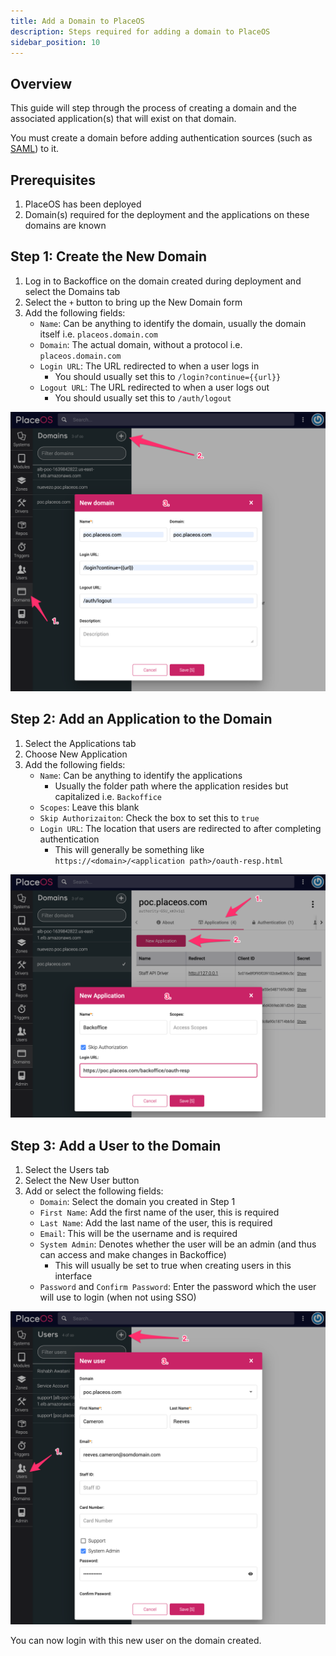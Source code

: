 ```yaml
---
title: Add a Domain to PlaceOS
description: Steps required for adding a domain to PlaceOS
sidebar_position: 10
---
```


## Overview

This guide will step through the process of creating a domain and the associated application(s) that will exist on that domain. 

You must create a domain before adding authentication sources (such as [SAML](../how-to/authentication/configure-saml.md)) to it.

## Prerequisites
1. PlaceOS has been deployed
2. Domain(s) required for the deployment and the applications on these domains are known

## Step 1: Create the New Domain

1. Log in to Backoffice on the domain created during deployment and select the Domains tab
2. Select the `+` button to bring up the New Domain form
3. Add the following fields:
   - `Name`: Can be anything to identify the domain, usually the domain itself i.e. `placeos.domain.com`
   - `Domain`: The actual domain, without a protocol i.e. `placeos.domain.com`
   - `Login URL`: The URL redirected to when a user logs in
      - You should usually set this to `/login?continue={{url}}`
   - `Logout URL`: The URL redirected to when a user logs out
      - You should usually set this to `/auth/logout`

![Add Domain](./assets/add_domain.png)

## Step 2: Add an Application to the Domain

1. Select the Applications tab
2. Choose New Application
3. Add the following fields:
   - `Name`: Can be anything to identify the applications
      - Usually the folder path where the application resides but capitalized i.e. `Backoffice`
   - `Scopes`: Leave this blank
   - `Skip Authorizaiton`: Check the box to set this to `true`
   - `Login URL`: The location that users are redirected to after completing authentication
      - This will generally be something like `https://<domain>/<application path>/oauth-resp.html`

![Add Application](./assets/add_application.png)

## Step 3: Add a User to the Domain

1. Select the Users tab
2. Select the New User button
3. Add or select the following fields:
   - `Domain`: Select the domain you created in Step 1
   - `First Name`: Add the first name of the user, this is required
   - `Last Name`: Add the last name of the user, this is required
   - `Email`: This will be the username and is required
   - `System Admin`: Denotes whether the user will be an admin (and thus can access and make changes in Backoffice)
      - This will usually be set to true when creating users in this interface
   - `Password` and `Confirm Password`: Enter the password which the user will use to login (when not using SSO)

![Add Domain](./assets/add_user.png)

You can now login with this new user on the domain created.
